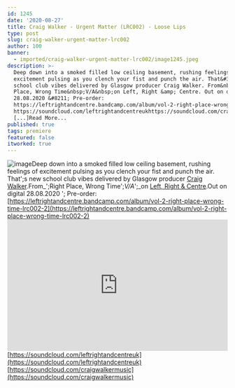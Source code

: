```yaml
---
id: 1245
date: '2020-08-27'
title: Craig Walker - Urgent Matter (LRC002) - Loose Lips
type: post
slug: craig-walker-urgent-matter-lrc002
author: 100
banner:
  - imported/craig-walker-urgent-matter-lrc002/image1245.jpeg
description: >-
  Deep down into a smoked filled low ceiling basement, rushing feelings of
  excitement pulsing as you clench your fist and punch the air. That&#39;s new
  school club vibes delivered by Glasgow producer Craig Walker. From&nbsp;Right
  Place, Wrong Time&nbsp;V/A&nbsp;on Left, Right &amp; Centre. Out on digital
  28.08.2020 &#8211; Pre-order:
  https://leftrightandcentre.bandcamp.com/album/vol-2-right-place-wrong-time-lrc002-2
  https://soundcloud.com/leftrightandcentreukhttps://soundcloud.com/craigwalkermusic
  [...]Read More...
published: true
tags: premiere
featured: false
itworked: true
---
```

![image](../imported/craig-walker-urgent-matter-lrc002/image1245.jpeg)Deep down into a smoked filled low ceiling basement, rushing feelings of excitement pulsing as you clench your fist and punch the air. That';s new school club vibes delivered by Glasgow producer [Craig Walker](https://soundcloud.com/craigwalkermusic).From_';Right Place, Wrong Time';_V/A_';_on [Left, Right & Centre](https://leftrightandcentre.bandcamp.com/).Out on digital 28.08.2020 '; Pre-order: [https://leftrightandcentre.bandcamp.com/album/vol-2-right-place-wrong-time-lrc002-2](https://leftrightandcentre.bandcamp.com/album/vol-2-right-place-wrong-time-lrc002-2)<iframe width='100%' height='300' scrolling='no' frameborder='no' allow='autoplay' src='https://w.soundcloud.com/player/?url=https%3A//api.soundcloud.com/tracks/883126420&color=%23ff5500&auto_play=false&hide_related=false&show_comments=true&show_user=true&show_reposts=false&show_teaser=true'></iframe>  
[https://soundcloud.com/leftrightandcentreuk](https://soundcloud.com/leftrightandcentreuk)  
[](https://soundcloud.com/craigwalkermusic)[https://soundcloud.com/craigwalkermusic](https://soundcloud.com/craigwalkermusic)